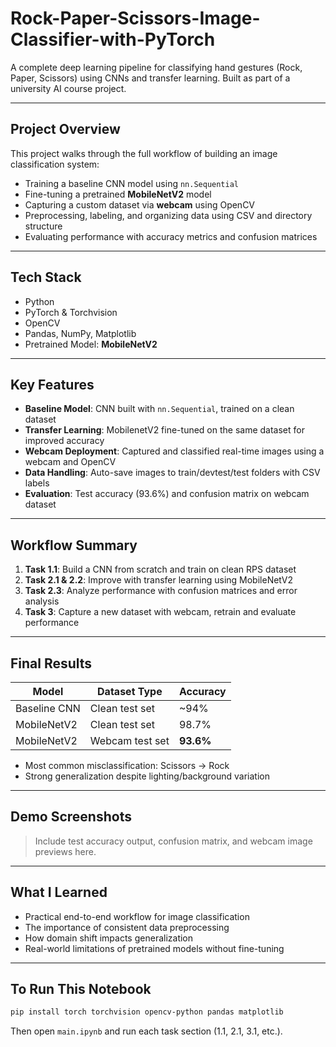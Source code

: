 # Rock-Paper-Scissors-Image-Classifier-with-PyTorch

A complete deep learning pipeline for classifying hand gestures (Rock, Paper, Scissors) using CNNs and transfer learning. Built as part of a university AI course project.

---

## Project Overview

This project walks through the full workflow of building an image classification system:

* Training a baseline CNN model using `nn.Sequential`
* Fine-tuning a pretrained **MobileNetV2** model
* Capturing a custom dataset via **webcam** using OpenCV
* Preprocessing, labeling, and organizing data using CSV and directory structure
* Evaluating performance with accuracy metrics and confusion matrices

---

## Tech Stack

* Python
* PyTorch & Torchvision
* OpenCV
* Pandas, NumPy, Matplotlib
* Pretrained Model: **MobileNetV2**

---

## Key Features

* **Baseline Model**: CNN built with `nn.Sequential`, trained on a clean dataset
* **Transfer Learning**: MobilenetV2 fine-tuned on the same dataset for improved accuracy
* **Webcam Deployment**: Captured and classified real-time images using a webcam and OpenCV
* **Data Handling**: Auto-save images to train/devtest/test folders with CSV labels
* **Evaluation**: Test accuracy (93.6%) and confusion matrix on webcam dataset

---

## Workflow Summary

1. **Task 1.1**: Build a CNN from scratch and train on clean RPS dataset
2. **Task 2.1 & 2.2**: Improve with transfer learning using MobileNetV2
3. **Task 2.3**: Analyze performance with confusion matrices and error analysis
4. **Task 3**: Capture a new dataset with webcam, retrain and evaluate performance

---

## Final Results

| Model        | Dataset Type    | Accuracy  |
| ------------ | --------------- | --------- |
| Baseline CNN | Clean test set  | \~94%     |
| MobileNetV2  | Clean test set  | 98.7%     |
| MobileNetV2  | Webcam test set | **93.6%** |

* Most common misclassification: Scissors → Rock
* Strong generalization despite lighting/background variation

---

## Demo Screenshots

> Include test accuracy output, confusion matrix, and webcam image previews here.

---

## What I Learned

* Practical end-to-end workflow for image classification
* The importance of consistent data preprocessing
* How domain shift impacts generalization
* Real-world limitations of pretrained models without fine-tuning

---

## To Run This Notebook

```bash
pip install torch torchvision opencv-python pandas matplotlib
```

Then open `main.ipynb` and run each task section (1.1, 2.1, 3.1, etc.).

